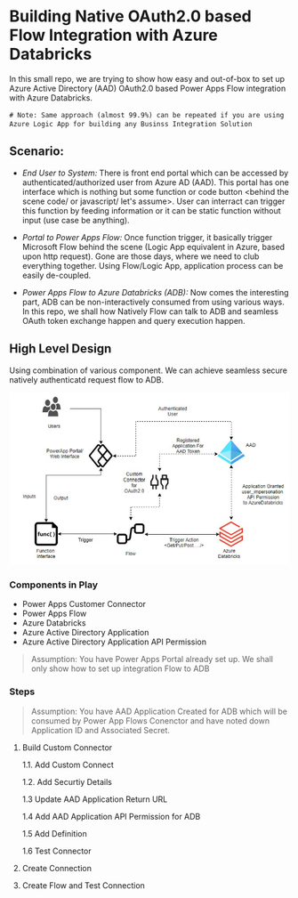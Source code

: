 # Building Native OAuth2.0 based Flow Integration with Azure Databricks

In this small repo, we are trying to show how easy and out-of-box to set up Azure Active Directory (AAD) OAuth2.0 based Power Apps Flow integration with Azure Databricks.

    # Note: Same approach (almost 99.9%) can be repeated if you are using Azure Logic App for building any Businss Integration Solution

## Scenario:

- *End User to System:* There is front end portal which can be accessed by authenticated/authorized user from Azure AD (AAD). This portal has one interface which is nothing but some function or code button <behind the scene code/ or javascript/ let's assume>. User can interract can trigger this function by feeding information or it can be static function without input (use case be anything). 

- *Portal to Power Apps Flow:* Once function trigger, it basically trigger Microsoft Flow behind the scene (Logic App equivalent in Azure, based upon http request). Gone are those days, where we need to club everything together. Using Flow/Logic App, application process can be easily de-coupled. 

- *Power Apps Flow to Azure Databricks (ADB):* Now comes the interesting part, ADB can be non-interactively consumed from using various ways. In this repo, we shall how Natively Flow can talk to ADB and seamless OAuth token exchange happen and query execution happen.


## High Level Design

Using combination of various component. We can achieve seamless secure natively authenticatd request flow to ADB. 

![](Architecture/ADBPowerApp.jpg)

### Components in Play
- Power Apps Customer Connector
- Power Apps Flow
- Azure Databricks 
- Azure Active Directory Application
- Azure Active Directory Application API Permission

> Assumption: You have Power Apps Portal already set up. We shall only show how to set up integration Flow to ADB

### Steps

> Assumption: You have AAD Application Created for ADB which will be consumed by Power App Flows Conenctor and have noted down Application ID and Associated Secret. 

1. Build Custom Connector

    1.1. Add Custom Connect
    
    1.2. Add Securtiy Details

    1.3 Update AAD Application Return URL

    1.4 Add AAD Application API Permission for ADB

    1.5 Add Definition

    1.6 Test Connector

2. Create Connection

3. Create Flow and Test Connection




